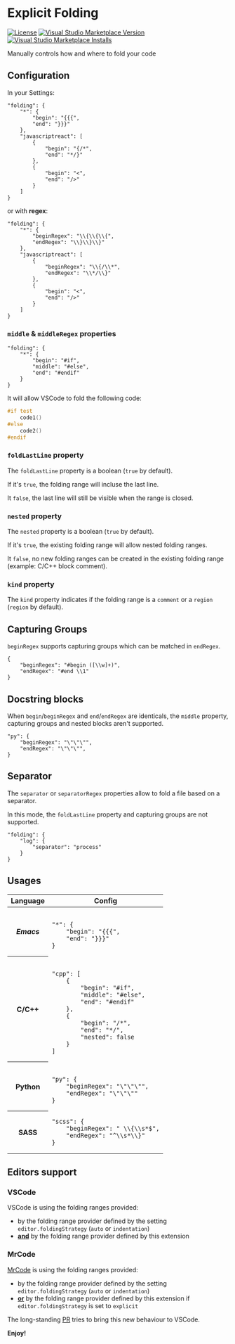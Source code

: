 Explicit Folding
================

[![License](https://img.shields.io/badge/license-MIT-blue.svg)](./LICENSE)
[![Visual Studio Marketplace Version](https://img.shields.io/visual-studio-marketplace/v/zokugun.explicit-folding.svg)](https://marketplace.visualstudio.com/items?itemName=zokugun.explicit-folding)
[![Visual Studio Marketplace Installs](https://img.shields.io/visual-studio-marketplace/i/zokugun.explicit-folding.svg)](https://marketplace.visualstudio.com/items?itemName=zokugun.explicit-folding)

Manually controls how and where to fold your code

## Configuration

In your Settings:

```
"folding": {
    "*": {
        "begin": "{{{",
        "end": "}}}"
    },
    "javascriptreact": [
        {
            "begin": "{/*",
            "end": "*/}"
        },
        {
            "begin": "<",
            "end": "/>"
        }
    ]
}
```

or with **regex**:

```
"folding": {
    "*": {
        "beginRegex": "\\{\\{\\{",
        "endRegex": "\\}\\}\\}"
    },
    "javascriptreact": [
        {
            "beginRegex": "\\{/\\*",
            "endRegex": "\\*/\\}"
        },
        {
            "begin": "<",
            "end": "/>"
        }
    ]
}
```

### `middle` & `middleRegex` properties

```
"folding": {
    "*": {
        "begin": "#if",
        "middle": "#else",
        "end": "#endif"
    }
}
```

It will allow VSCode to fold the following code:

```cpp
#if test
    code1()
#else
    code2()
#endif
```

### `foldLastLine` property

The `foldLastLine` property is a boolean (`true` by default).

If it's `true`, the folding range will incluse the last line.

It `false`, the last line will still be visible when the range is closed.

### `nested` property

The `nested` property is a boolean (`true` by default).

If it's `true`, the existing folding range will allow nested folding ranges.

It `false`, no new folding ranges can be created in the existing folding range (example: C/C++ block comment).

### `kind` property

The `kind` property indicates if the folding range is a `comment` or a `region` (`region` by default).

## Capturing Groups

`beginRegex` supports capturing groups which can be matched in `endRegex`.

```
{
    "beginRegex": "#begin ([\\w]+)",
    "endRegex": "#end \\1"
}
```

## Docstring blocks

When `begin`/`beginRegex` and `end`/`endRegex` are identicals, the `middle` property, capturing groups and nested blocks aren't supported.

```
"py": {
    "beginRegex": "\"\"\"",
    "endRegex": "\"\"\"",
}
```

## Separator

The `separator` or `separatorRegex` properties allow to fold a file based on a separator.

In this mode, the `foldLastLine` property and capturing groups are not supported.

```
"folding": {
    "log": {
        "separator": "process"
    }
}
```

## Usages

<table>
    <thead>
        <tr>
            <th>Language</th>
            <th>Config</th>
        </tr>
    </thead>
    <tboby>
        <tr>
            <th><i>Emacs</i></th>
            <td>
<pre><code>
"*": {
    "begin": "{{{",
    "end": "}}}"
}
</code></pre>
            </td>
        </tr>
        <tr>
            <th>C/C++</th>
            <td>
<pre><code>
"cpp": [
    {
        "begin": "#if",
        "middle": "#else",
        "end": "#endif"
    },
    {
        "begin": "/*",
        "end": "*/",
        "nested": false
    }
]
</code></pre>
            </td>
        </tr>
        <tr>
            <th>Python</th>
            <td>
<pre><code>
"py": {
    "beginRegex": "\"\"\"",
    "endRegex": "\"\"\""
}
</code></pre>
            </td>
        </tr>
        <tr>
            <th>SASS</th>
            <td>
<pre><code>"scss": {
    "beginRegex": " \\{\\s*$",
    "endRegex": "^\\s*\\}"
}
</code></pre>
            </td>
        </tr>
    </tobody>
</table>

## Editors support

### VSCode

VSCode is using the folding ranges provided:
- by the folding range provider defined by the setting `editor.foldingStrategy` (`auto` or `indentation`)
- <ins>**and**</ins> by the folding range provider defined by this extension

### MrCode

[MrCode](https://github.com/zokugun/MrCode) is using the folding ranges provided:
- by the folding range provider defined by the setting `editor.foldingStrategy` (`auto` or `indentation`)
- <ins>**or**</ins> by the folding range provider defined by this extension if `editor.foldingStrategy` is set to `explicit`

The long-standing [PR](https://github.com/microsoft/vscode/pull/54200) tries to bring this new behaviour to VSCode.

**Enjoy!**